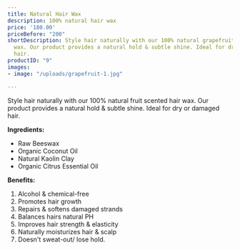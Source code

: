 ```yaml
---
title: Natural Hair Wax
description: 100% natural hair wax
price: '180.00'
priceBefore: "200"
shortDescription: Style hair naturally with our 100% natural grapefruit scented hair
  wax. Our product provides a natural hold & subtle shine. Ideal for dry or damaged
  hair.
productID: "9"
images:
- image: "/uploads/grapefruit-1.jpg"

---
```

Style hair naturally with our 100% natural fruit scented hair wax. Our product provides a natural hold & subtle shine. Ideal for dry or damaged hair.
  
**Ingredients:**
* Raw Beeswax
* Organic Coconut Oil
* Natural Kaolin Clay
* Organic Citrus Essential Oil

**Benefits:**
1. Alcohol & chemical-free
2. Promotes hair growth
3. Repairs & softens damaged strands
4. Balances hairs natural PH
5. Improves hair strength & elasticity
6. Naturally moisturizes hair & scalp
7. Doesn't sweat-out/ lose hold.